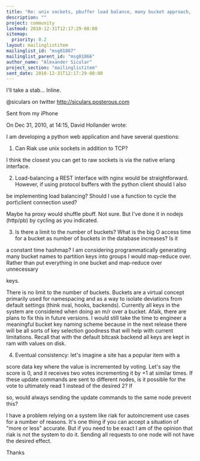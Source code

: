 ```yaml
---
title: "Re: unix sockets, pbuffer load balance, many bucket approach,	score consistency?"
description: ""
project: community
lastmod: 2010-12-31T12:17:29-08:00
sitemap:
  priority: 0.2
layout: mailinglistitem
mailinglist_id: "msg01867"
mailinglist_parent_id: "msg01866"
author_name: "Alexander Sicular"
project_section: "mailinglistitem"
sent_date: 2010-12-31T12:17:29-08:00
---
```


I'll take a stab... Inline.


@siculars on twitter
http://siculars.posterous.com

Sent from my iPhone

On Dec 31, 2010, at 14:15, David Hollander  wrote:


I am developing a python web application and have several questions:

1. Can Riak use unix sockets in addition to TCP?


I think the closest you can get to raw sockets is via the native 
erlang interface.


2. Load-balancing a REST interface with nginx would be 
straightforward.
However, if using protocol buffers with the python client should I 
also

be implementing load balancing? Should I use a function to cycle the
port\\client connection used?

Maybe ha proxy would shuffle pbuff. Not sure. But I've done it in 
nodejs (http/pb) by cycling as you indicated.

3. Is there a limit to the number of buckets? What is the big O access
time for a bucket as number of buckets in the database increases? Is 
it

a constant time hashmap? I am considering programmatically generating
many bucket names to partition keys into groups I would map-reduce 
over.
Rather than put everything in one bucket and map-reduce over 
unnecessary

keys.

There is no limit to the number of buckets. Buckets are a virtual 
concept primarily used for namespacing and as a way to isolate 
deviations from default settings (think nval, hooks, backends). 
Currently all keys in the system are considered when doing an m/r over 
a bucket. Afaik, there are plans to fix this in future versions. I 
would still take the time to engineer a meaningful bucket key naming 
scheme because in the next release there will be all sorts of key 
selection goodness that will help with current limitations. Recall 
that with the default bitcask backend all keys are kept in ram with 
values on disk.


4. Eventual consistency: let's imagine a site has a popular item 
with a

score data key where the value is incremented by voting. Let's say the
score is 0, and it receives two votes incrementing it by +1 at similar
times. If these update commands are sent to different nodes, is it
possible for the vote to ultimately read 1 instead of the desired 2? 
If

so, would always sending the update commands to the same node prevent
this?

I have a problem relying on a system like riak for autoincrement use 
cases for a number of reasons. It's one thing if you can accept a 
situation of "more or less" accurate. But if you need to be exact I am 
of the opinion that riak is not the system to do it. Sending all 
requests to one node will not have the desired effect.


Thanks

